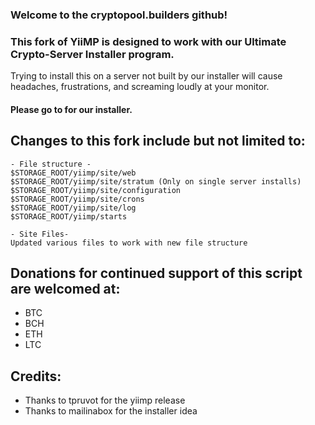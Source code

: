 ### Welcome to the cryptopool.builders github!
### This fork of YiiMP is designed to work with our Ultimate Crypto-Server Installer program.
Trying to install this on a server not built by our installer will cause headaches, frustrations, and screaming loudly at your monitor.

#### Please go to  for our installer.

## Changes to this fork include but not limited to:

```
- File structure -
$STORAGE_ROOT/yiimp/site/web
$STORAGE_ROOT/yiimp/site/stratum (Only on single server installs)
$STORAGE_ROOT/yiimp/site/configuration
$STORAGE_ROOT/yiimp/site/crons
$STORAGE_ROOT/yiimp/site/log
$STORAGE_ROOT/yiimp/starts

- Site Files-
Updated various files to work with new file structure
```


## Donations for continued support of this script are welcomed at:
* BTC 
* BCH 
* ETH 
* LTC 

## Credits:

* Thanks to tpruvot for the yiimp release
* Thanks to mailinabox for the installer idea
